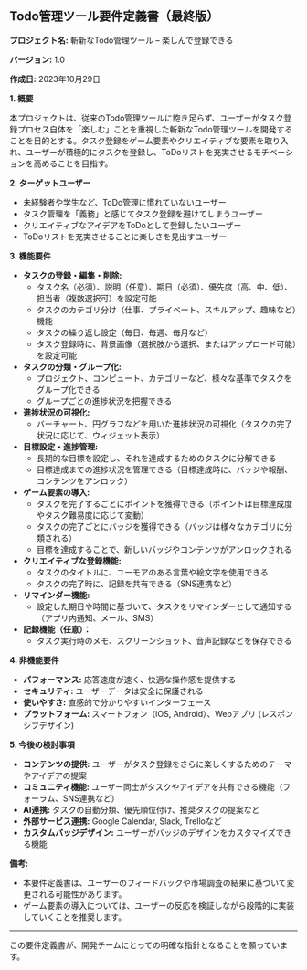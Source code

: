 ## Todo管理ツール要件定義書（最終版）

**プロジェクト名:** 斬新なTodo管理ツール – 楽しんで登録できる

**バージョン:** 1.0

**作成日:** 2023年10月29日

**1. 概要**

本プロジェクトは、従来のTodo管理ツールに飽き足らず、ユーザーがタスク登録プロセス自体を「楽しむ」ことを重視した斬新なTodo管理ツールを開発することを目的とする。タスク登録をゲーム要素やクリエイティブな要素を取り入れ、ユーザーが積極的にタスクを登録し、ToDoリストを充実させるモチベーションを高めることを目指す。

**2. ターゲットユーザー**

*   未経験者や学生など、ToDo管理に慣れていないユーザー
*   タスク管理を「義務」と感じてタスク登録を避けてしまうユーザー
*   クリエイティブなアイデアをToDoとして登録したいユーザー
*   ToDoリストを充実させることに楽しさを見出すユーザー

**3. 機能要件**

*   **タスクの登録・編集・削除:**
    *   タスク名（必須）、説明（任意）、期日（必須）、優先度（高、中、低）、担当者（複数選択可）を設定可能
    *   タスクのカテゴリ分け（仕事、プライベート、スキルアップ、趣味など）機能
    *   タスクの繰り返し設定（毎日、毎週、毎月など）
    *   タスク登録時に、背景画像（選択肢から選択、またはアップロード可能）を設定可能
*   **タスクの分類・グループ化:**
    *   プロジェクト、コンピュート、カテゴリーなど、様々な基準でタスクをグループ化できる
    *   グループごとの進捗状況を把握できる
*   **進捗状況の可視化:**
    *   バーチャート、円グラフなどを用いた進捗状況の可視化（タスクの完了状況に応じて、ウィジェット表示）
*   **目標設定・進捗管理:**
    *   長期的な目標を設定し、それを達成するためのタスクに分解できる
    *   目標達成までの進捗状況を管理できる（目標達成時に、バッジや報酬、コンテンツをアンロック）
*   **ゲーム要素の導入:**
    *   タスクを完了するごとにポイントを獲得できる（ポイントは目標達成度やタスク難易度に応じて変動）
    *   タスクの完了ごとにバッジを獲得できる（バッジは様々なカテゴリに分類される）
    *   目標を達成することで、新しいバッジやコンテンツがアンロックされる
*   **クリエイティブな登録機能:**
    *   タスクのタイトルに、ユーモアのある言葉や絵文字を使用できる
    *   タスクの完了時に、記録を共有できる（SNS連携など）
*   **リマインダー機能:**
    *   設定した期日や時間に基づいて、タスクをリマインダーとして通知する（アプリ内通知、メール、SMS）
*   **記録機能（任意）：**
    *   タスク実行時のメモ、スクリーンショット、音声記録などを保存できる

**4. 非機能要件**

*   **パフォーマンス:** 応答速度が速く、快適な操作感を提供する
*   **セキュリティ:** ユーザーデータは安全に保護される
*   **使いやすさ:** 直感的で分かりやすいインターフェース
*   **プラットフォーム:** スマートフォン（iOS, Android）、Webアプリ (レスポンシブデザイン)

**5. 今後の検討事項**

*   **コンテンツの提供:** ユーザーがタスク登録をさらに楽しくするためのテーマやアイデアの提案
*   **コミュニティ機能:** ユーザー同士がタスクやアイデアを共有できる機能（フォーラム、SNS連携など）
*   **AI連携:** タスクの自動分類、優先順位付け、推奨タスクの提案など
*   **外部サービス連携:** Google Calendar, Slack, Trelloなど
*   **カスタムバッジデザイン:** ユーザーがバッジのデザインをカスタマイズできる機能

**備考:**

*   本要件定義書は、ユーザーのフィードバックや市場調査の結果に基づいて変更される可能性があります。
*   ゲーム要素の導入については、ユーザーの反応を検証しながら段階的に実装していくことを推奨します。

---

この要件定義書が、開発チームにとっての明確な指針となることを願っています。

